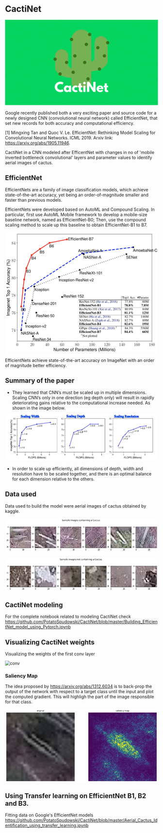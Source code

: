 # CactiNet
![Cactinet](https://github.com/PotatoSpudowski/CactiNet/blob/master/Images/Logo.png)

Google recently published both a very exciting paper and source code for a newly designed CNN (convolutional neural network) called EfficientNet, that set new records for both accuracy and computational efficiency.

[1] Mingxing Tan and Quoc V. Le. EfficientNet: Rethinking Model Scaling for Convolutional Neural Networks. ICML 2019. Arxiv link: https://arxiv.org/abs/1905.11946.

CactiNet in a CNN modeled after EfficentNet with changes in no of 'mobile inverted bottleneck convolutional' layers and parameter values to identify aerial images of cactus. 

## EfficientNet

EfficientNets are a family of image classification models, which achieve state-of-the-art accuracy, yet being an order-of-magnitude smaller and faster than previous models.

EfficientNets were developed based on AutoML and Compound Scaling. In particular, first use AutoML Mobile framework to develop a mobile-size baseline network, named as EfficientNet-B0; Then, use the compound scaling method to scale up this baseline to obtain EfficientNet-B1 to B7.

![Effnet](https://github.com/PotatoSpudowski/CactiNet/blob/master/Images/params.png)

EfficientNets achieve state-of-the-art accuracy on ImageNet with an order of magnitude better efficiency.

## Summary of the paper

* They learned that CNN’s must be scaled up in multiple dimensions. Scaling CNN’s only in one direction (eg depth only) will result in rapidly deteriorating gains relative to the computational increase needed.
As shown in the image below.

![them_gains](https://github.com/PotatoSpudowski/CactiNet/blob/master/Images/gains.jpeg)

* In order to scale up efficiently, all dimensions of depth, width and resolution have to be scaled together, and there is an optimal balance for each dimension relative to the others. 

## Data used
Data used to build the model were aerial images of cactus obtained by kaggle.

![yes](https://github.com/PotatoSpudowski/CactiNet/blob/master/Images/datayes.png)

![no](https://github.com/PotatoSpudowski/CactiNet/blob/master/Images/datano.png)


## CactiNet modeling

For the complete notebook related to modeling CactiNet check https://github.com/PotatoSpudowski/CactiNet/blob/master/Building_EfficientNet_model_using_Pytorch.ipynb

## Visualizing CactiNet weights

Visualizing the weights of the first conv layer

![conv](https://github.com/PotatoSpudowski/CactiNet/blob/master/Images/dataconvweight.png)

### Saliency Map

The idea proposed by https://arxiv.org/abs/1312.6034 is to back-prop the output of the network with respect to a target class until the input and plot the computed gradient. This will highligh the part of the image responsible for that class.

![sal](https://github.com/PotatoSpudowski/CactiNet/blob/master/Images/sal.png)


## Using Transfer learning on EfficientNet B1, B2 and B3.

Fitting data on Google's EfficientNet models
https://github.com/PotatoSpudowski/CactiNet/blob/master/Aerial_Cactus_Identification_using_transfer_learning.ipynb


